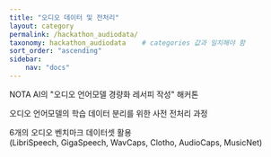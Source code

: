 ```yaml
---
title: "오디오 데이터 및 전처리"
layout: category
permalink: /hackathon_audiodata/
taxonomy: hackathon_audiodata    # categories 값과 일치해야 함
sort_order: "ascending"
sidebar:
    nav: "docs"
---
```

NOTA AI의 "오디오 언어모델 경량화 레서피 작성" 해커톤

오디오 언어모델의 학습 데이터 분리를 위한 사전 전처리 과정

6개의 오디오 벤치마크 데이터셋 활용  
(LibriSpeech, GigaSpeech, WavCaps, Clotho, AudioCaps, MusicNet)  

